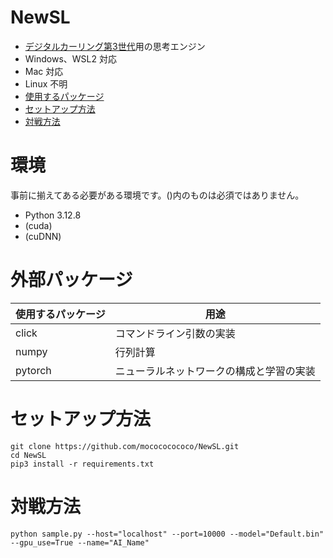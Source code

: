 # NewSL
- [デジタルカーリング第3世代](https://github.com/digitalcurling/DigitalCurling3)用の思考エンジン
- Windows、WSL2 対応
- Mac 対応
- Linux 不明
- [使用するパッケージ](#requirements)
- [セットアップ方法](#セットアップ方法)
- [対戦方法](#対戦方法)

# 環境
事前に揃えてある必要がある環境です。()内のものは必須ではありません。
- Python 3.12.8
- (cuda)
- (cuDNN)

# 外部パッケージ
|使用するパッケージ|用途|
|---|---|
|click|コマンドライン引数の実装|
|numpy|行列計算|
|pytorch|ニューラルネットワークの構成と学習の実装|

# セットアップ方法
```
git clone https://github.com/mocococococo/NewSL.git
cd NewSL
pip3 install -r requirements.txt
```

# 対戦方法
```
python sample.py --host="localhost" --port=10000 --model="Default.bin" --gpu_use=True --name="AI_Name"
```